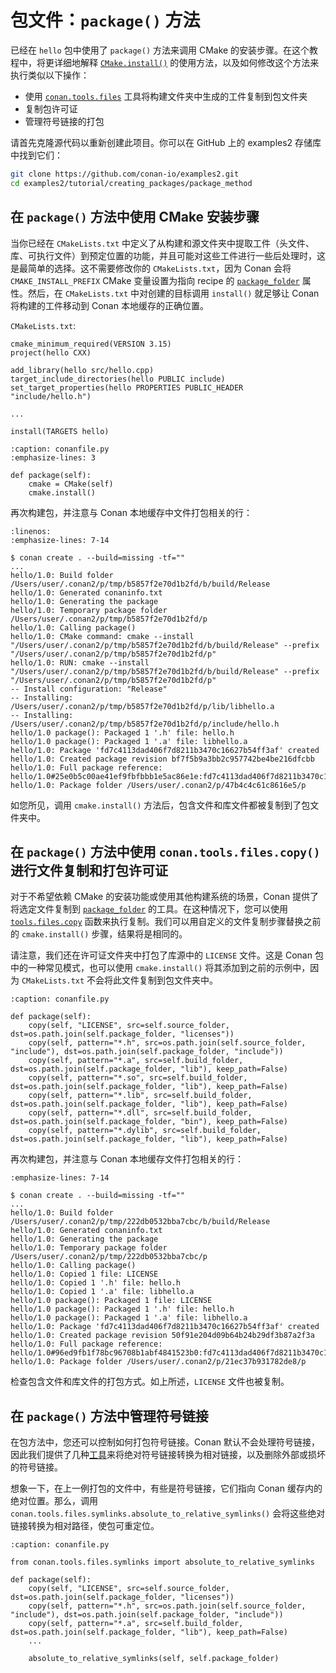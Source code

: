 # 包文件：`package()` 方法

已经在 `hello` 包中使用了 `package()` 方法来调用 CMake 的安装步骤。在这个教程中，将更详细地解释 [`CMake.install()`](https://docs.conan.io/2/reference/tools/cmake/cmake.html#conan-tools-cmake-helper) 的使用方法，以及如何修改这个方法来执行类似以下操作：

- 使用 [`conan.tools.files`](https://docs.conan.io/2/reference/tools/files.html#conan-tools-files) 工具将构建文件夹中生成的工件复制到包文件夹
- 复制包许可证
- 管理符号链接的打包

请首先克隆源代码以重新创建此项目。你可以在 GitHub 上的 examples2 存储库中找到它们：
```bash
git clone https://github.com/conan-io/examples2.git
cd examples2/tutorial/creating_packages/package_method
```

## 在 `package()` 方法中使用 CMake 安装步骤 

当你已经在 `CMakeLists.txt` 中定义了从构建和源文件夹中提取工件（头文件、库、可执行文件）到预定位置的功能，并且可能对这些工件进行一些后处理时，这是最简单的选择。这不需要修改你的 `CMakeLists.txt`，因为 Conan 会将 `CMAKE_INSTALL_PREFIX` CMake 变量设置为指向 recipe 的 [`package_folder`](https://docs.conan.io/2/reference/conanfile/attributes.html#conan-conanfile-properties-package-folder) 属性。然后，在 `CMakeLists.txt` 中对创建的目标调用 `install()` 就足够让 Conan 将构建的工件移动到 Conan 本地缓存的正确位置。

`CMakeLists.txt`:
```
cmake_minimum_required(VERSION 3.15)
project(hello CXX)

add_library(hello src/hello.cpp)
target_include_directories(hello PUBLIC include)
set_target_properties(hello PROPERTIES PUBLIC_HEADER "include/hello.h")

...

install(TARGETS hello)
```

```{code-block} python
:caption: conanfile.py
:emphasize-lines: 3

def package(self):
    cmake = CMake(self)
    cmake.install()
```

再次构建包，并注意与 Conan 本地缓存中文件打包相关的行：

```{code-block} bash
:linenos:
:emphasize-lines: 7-14

$ conan create . --build=missing -tf=""
...
hello/1.0: Build folder /Users/user/.conan2/p/tmp/b5857f2e70d1b2fd/b/build/Release
hello/1.0: Generated conaninfo.txt
hello/1.0: Generating the package
hello/1.0: Temporary package folder /Users/user/.conan2/p/tmp/b5857f2e70d1b2fd/p
hello/1.0: Calling package()
hello/1.0: CMake command: cmake --install "/Users/user/.conan2/p/tmp/b5857f2e70d1b2fd/b/build/Release" --prefix "/Users/user/.conan2/p/tmp/b5857f2e70d1b2fd/p"
hello/1.0: RUN: cmake --install "/Users/user/.conan2/p/tmp/b5857f2e70d1b2fd/b/build/Release" --prefix "/Users/user/.conan2/p/tmp/b5857f2e70d1b2fd/p"
-- Install configuration: "Release"
-- Installing: /Users/user/.conan2/p/tmp/b5857f2e70d1b2fd/p/lib/libhello.a
-- Installing: /Users/user/.conan2/p/tmp/b5857f2e70d1b2fd/p/include/hello.h
hello/1.0 package(): Packaged 1 '.h' file: hello.h
hello/1.0 package(): Packaged 1 '.a' file: libhello.a
hello/1.0: Package 'fd7c4113dad406f7d8211b3470c16627b54ff3af' created
hello/1.0: Created package revision bf7f5b9a3bb2c957742be4be216dfcbb
hello/1.0: Full package reference: hello/1.0#25e0b5c00ae41ef9fbfbbb1e5ac86e1e:fd7c4113dad406f7d8211b3470c16627b54ff3af#bf7f5b9a3bb2c957742be4be216dfcbb
hello/1.0: Package folder /Users/user/.conan2/p/47b4c4c61c8616e5/p
```

如您所见，调用 `cmake.install()` 方法后，包含文件和库文件都被复制到了包文件夹中。

## 在 `package()` 方法中使用 `conan.tools.files.copy()` 进行文件复制和打包许可证 

对于不希望依赖 CMake 的安装功能或使用其他构建系统的场景，Conan 提供了将选定文件复制到 [`package_folder`](https://docs.conan.io/2/reference/conanfile/attributes.html#conan-conanfile-properties-package-folder) 的工具。在这种情况下，您可以使用 [`tools.files.copy`](https://docs.conan.io/2/reference/tools/files/basic.html#conan-tools-files-copy) 函数来执行复制。我们可以用自定义的文件复制步骤替换之前的 `cmake.install()` 步骤，结果将是相同的。

请注意，我们还在许可证文件夹中打包了库源中的 `LICENSE` 文件。这是 Conan 包中的一种常见模式，也可以使用 `cmake.install()` 将其添加到之前的示例中，因为 `CMakeLists.txt` 不会将此文件复制到包文件夹中。

```{code-block} python
:caption: conanfile.py

def package(self):
    copy(self, "LICENSE", src=self.source_folder, dst=os.path.join(self.package_folder, "licenses"))
    copy(self, pattern="*.h", src=os.path.join(self.source_folder, "include"), dst=os.path.join(self.package_folder, "include"))
    copy(self, pattern="*.a", src=self.build_folder, dst=os.path.join(self.package_folder, "lib"), keep_path=False)
    copy(self, pattern="*.so", src=self.build_folder, dst=os.path.join(self.package_folder, "lib"), keep_path=False)
    copy(self, pattern="*.lib", src=self.build_folder, dst=os.path.join(self.package_folder, "lib"), keep_path=False)
    copy(self, pattern="*.dll", src=self.build_folder, dst=os.path.join(self.package_folder, "bin"), keep_path=False)
    copy(self, pattern="*.dylib", src=self.build_folder, dst=os.path.join(self.package_folder, "lib"), keep_path=False)
```

再次构建包，并注意与 Conan 本地缓存文件打包相关的行：

```{code-block} bash
:emphasize-lines: 7-14

$ conan create . --build=missing -tf=""
...
hello/1.0: Build folder /Users/user/.conan2/p/tmp/222db0532bba7cbc/b/build/Release
hello/1.0: Generated conaninfo.txt
hello/1.0: Generating the package
hello/1.0: Temporary package folder /Users/user/.conan2/p/tmp/222db0532bba7cbc/p
hello/1.0: Calling package()
hello/1.0: Copied 1 file: LICENSE
hello/1.0: Copied 1 '.h' file: hello.h
hello/1.0: Copied 1 '.a' file: libhello.a
hello/1.0 package(): Packaged 1 file: LICENSE
hello/1.0 package(): Packaged 1 '.h' file: hello.h
hello/1.0 package(): Packaged 1 '.a' file: libhello.a
hello/1.0: Package 'fd7c4113dad406f7d8211b3470c16627b54ff3af' created
hello/1.0: Created package revision 50f91e204d09b64b24b29df3b87a2f3a
hello/1.0: Full package reference: hello/1.0#96ed9fb1f78bc96708b1abf4841523b0:fd7c4113dad406f7d8211b3470c16627b54ff3af#50f91e204d09b64b24b29df3b87a2f3a
hello/1.0: Package folder /Users/user/.conan2/p/21ec37b931782de8/p
```

检查包含文件和库文件的打包方式。如上所述，`LICENSE` 文件也被复制。

## 在 `package()` 方法中管理符号链接

在包方法中，您还可以控制如何打包符号链接。Conan 默认不会处理符号链接，因此我们提供了几种[工具](https://docs.conan.io/2/reference/tools/files/symlinks.html#id1)来将绝对符号链接转换为相对链接，以及删除外部或损坏的符号链接。

想象一下，在上一例打包的文件中，有些是符号链接，它们指向 Conan 缓存内的绝对位置。那么，调用 `conan.tools.files.symlinks.absolute_to_relative_symlinks()` 会将这些绝对链接转换为相对路径，使包可重定位。

```{code-block} python
:caption: conanfile.py

from conan.tools.files.symlinks import absolute_to_relative_symlinks

def package(self):
    copy(self, "LICENSE", src=self.source_folder, dst=os.path.join(self.package_folder, "licenses"))
    copy(self, pattern="*.h", src=os.path.join(self.source_folder, "include"), dst=os.path.join(self.package_folder, "include"))
    copy(self, pattern="*.a", src=self.build_folder, dst=os.path.join(self.package_folder, "lib"), keep_path=False)
    ...

    absolute_to_relative_symlinks(self, self.package_folder)
```